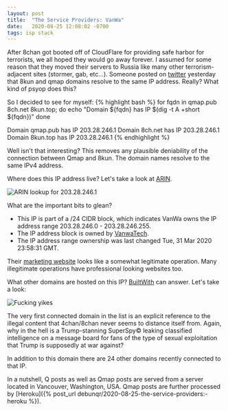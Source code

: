 ```yaml
---
layout: post
title:  "The Service Providers: VanWa"
date:   2020-08-25 12:08:02 -0700
tags: isp stack
---
```

After 8chan got booted off of CloudFlare for providing safe harbor for terrorists, we all hoped they would go away forever.  I assumed 
for some reason that they moved their servers to Russia like many other terrorism-adjacent sites (stormer, gab, etc...). Someone posted 
on [twitter][8kun-qmap-same-ip-tweet] yesterday that 8kun and qmap domains resolve to the same IP address.  Really?  What kind of psyop does this?

So I decided to see for myself:
{% highlight bash %}
for fqdn in qmap.pub 8ch.net 8kun.top; do
  echo "Domain ${fqdn} has IP $(dig -t A +short ${fqdn})"
done

Domain qmap.pub has IP 203.28.246.1
Domain 8ch.net has IP 203.28.246.1
Domain 8kun.top has IP 203.28.246.1
{% endhighlight %}

Well isn't that interesting?  This removes any plausible deniability of the connection between Qmap and 8kun.  The domain names resolve to the same IPv4 address.

Where does this IP address live?  Let's take a look at [ARIN][arin-vanwa].

![ARIN lookup for 203.28.246.1](/debunqr/assets/vanwa-arin.jpg)

What are the important bits to glean?
- This IP is part of a /24 CIDR block, which indicates VanWa owns the IP address range 203.28.246.0 - 203.28.246.255.
- The IP address block is owned by [VanwaTech][vanwa-marketing].
- The IP address range ownership was last changed Tue, 31 Mar 2020 23:58:31 GMT.

Their [marketing website][vanwa-marketing] looks like a somewhat legitimate operation.  Many illegitimate operations have professional looking websites too.

What other domains are hosted on this IP?  [BuiltWith][vanwa-builtwith] can answer. Let's take a look:

![Fucking yikes](/debunqr/assets/vanwa-connected-domains.jpg)

The very first connected domain in the list is an explicit reference to the illegal content that 4chan/8chan never seems to distance itself from. 
Again, why in the hell is a Trump-stanning SuperSpy&copy; leaking classified intelligence on a message board for fans of the type of sexual exploitation
that Trump is supposedly at war against?

In addition to this domain there are 24 other domains recently connected to that IP.

In a nutshell, Q posts as well as Qmap posts are served from a server located in Vancouver, Washington, USA.  Qmap posts are further processed by
[Heroku]({% post_url debunqr/2020-08-25-the-service-providers:-heroku %}).

[arin-vanwa]: https://search.arin.net/rdap/?query=203.28.246.1
[vanwa-marketing]: https://vanwatech.com/
[vanwa-builtwith]: https://builtwith.com/relationships/ip-address/203.28.246.1
[8kun-qmap-same-ip-tweet]: https://twitter.com/tobypinder/status/1297629492865896451
